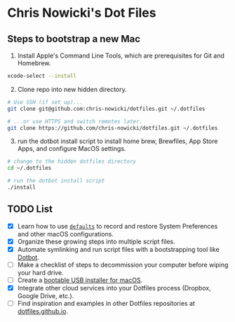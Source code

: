 # Chris Nowicki's Dot Files

## Steps to bootstrap a new Mac

1. Install Apple's Command Line Tools, which are prerequisites for Git and Homebrew.

```zsh
xcode-select --install
```

2. Clone repo into new hidden directory.

```zsh
# Use SSH (if set up)...
git clone git@github.com:chris-nowicki/dotfiles.git ~/.dotfiles

# ...or use HTTPS and switch remotes later.
git clone https://github.com/chris-nowicki/dotfiles.git ~/.dotfiles
```
3. run the dotbot install script to install home brew, Brewfiles, App Store Apps, and configure MacOS settings.
```zsh
# change to the hidden dotfiles directory
cd ~/.dotfiles

# run the dotbot install script
./install
```

## TODO List

- [X] Learn how to use [`defaults`](https://macos-defaults.com/#%F0%9F%99%8B-what-s-a-defaults-command) to record and restore System Preferences and other macOS configurations.
- [X] Organize these growing steps into multiple script files.
- [X] Automate symlinking and run script files with a bootstrapping tool like [Dotbot](https://github.com/anishathalye/dotbot).
- [ ] Make a checklist of steps to decommission your computer before wiping your hard drive.
- [ ] Create a [bootable USB installer for macOS](https://support.apple.com/en-us/HT201372).
- [X] Integrate other cloud services into your Dotfiles process (Dropbox, Google Drive, etc.).
- [ ] Find inspiration and examples in other Dotfiles repositories at [dotfiles.github.io](https://dotfiles.github.io/).
